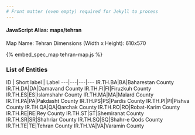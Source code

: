 ```yaml
---
# Front matter (even empty) required for Jekyll to process
---
```


#### JavaScript Alias: maps/tehran

Map Name: Tehran
Dimensions (Width x Height): 610x570



{% embed_spec_map tehran-map.js %}

### List of Entities

ID | Short label | Label
---|---|---|---
IR.TH.BA|BA|Baharestan County
IR.TH.DA|DA|Damavand County
IR.TH.FI|FI|Firuzkuh County
IR.TH.ES|ES|Islamshahr County
IR.TH.MA|MA|Malard County
IR.TH.PA|PA|Pakdasht County
IR.TH.PS|PS|Pardis County
IR.TH.PI|PI|Pishva County
IR.TH.QA|QA|Qarchak County
IR.TH.RO|RO|Robat-Karim County
IR.TH.RE|RE|Rey County
IR.TH.ST|ST|Shemiranat County
IR.TH.SR|SR|Shahriar County
IR.TH.SQ|SQ|Shahr-e Qods County
IR.TH.TE|TE|Tehran County
IR.TH.VA|VA|Varamin County